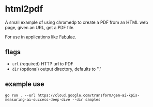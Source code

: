 # html2pdf

A small example of using chromedp to create a PDF from an HTML web page, given an URL, get a PDF file.

For use in applications like [Fabulae](https://github.com/ghchinoy/fabulae).

## flags

* `url` (required) HTTP url to PDF
* `dir` (optional) output directory, defaults to "." 


## example use

```
go run . --url https://cloud.google.com/transform/gen-ai-kpis-measuring-ai-success-deep-dive --dir samples
```
